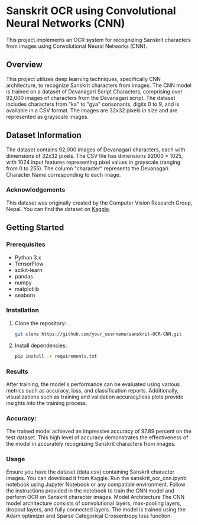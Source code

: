 # Sanskrit OCR using Convolutional Neural Networks (CNN)

This project implements an OCR system for recognizing Sanskrit characters from images using Convolutional Neural Networks (CNN).

## Overview

This project utilizes deep learning techniques, specifically CNN architecture, to recognize Sanskrit characters from images. The CNN model is trained on a dataset of Devanagari Script Characters, comprising over 92,000 images of characters from the Devanagari script. The dataset includes characters from "ka" to "gya" consonants, digits 0 to 9, and is available in a CSV format. The images are 32x32 pixels in size and are represented as grayscale images.

## Dataset Information

The dataset contains 92,000 images of Devanagari characters, each with dimensions of 32x32 pixels. The CSV file has dimensions 92000 * 1025, with 1024 input features representing pixel values in grayscale (ranging from 0 to 255). The column "character" represents the Devanagari Character Name corresponding to each image.

### Acknowledgements

This dataset was originally created by the Computer Vision Research Group, Nepal. You can find the dataset on [Kaggle](https://www.kaggle.com/datasets/rishianand/devanagari-character-set).

## Getting Started

### Prerequisites

- Python 3.x
- TensorFlow
- scikit-learn
- pandas
- numpy
- matplotlib
- seaborn

### Installation

1. Clone the repository:
   ```bash
   git clone https://github.com/your_username/sanskrit-OCR-CNN.git
   
2. Install dependencies:
   ```bash
   pip install -r requirements.txt


### Results
After training, the model's performance can be evaluated using various metrics such as accuracy, loss, and classification reports. Additionally, visualizations such as training and validation accuracy/loss plots provide insights into the training process.

### Accuracy:
The trained model achieved an impressive accuracy of 97.89 percent on the test dataset. This high level of accuracy demonstrates the effectiveness of the model in accurately recognizing Sanskrit characters from images.


### Usage
Ensure you have the dataset (data.csv) containing Sanskrit character images. You can download it from Kaggle.
Run the sanskrit_ocr_cnn.ipynb notebook using Jupyter Notebook or any compatible environment.
Follow the instructions provided in the notebook to train the CNN model and perform OCR on Sanskrit character images.
Model Architecture
The CNN model architecture consists of convolutional layers, max-pooling layers, dropout layers, and fully connected layers. The model is trained using the Adam optimizer and Sparse Categorical Crossentropy loss function.

